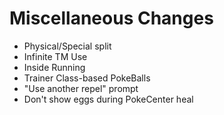 # Miscellaneous Changes
- Physical/Special split
- Infinite TM Use
- Inside Running
- Trainer Class-based PokeBalls
- "Use another repel" prompt
- Don't show eggs during PokeCenter heal